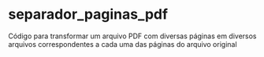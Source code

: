 # separador_paginas_pdf
Código para transformar um arquivo PDF com diversas páginas em diversos arquivos correspondentes a cada uma das páginas do arquivo original
